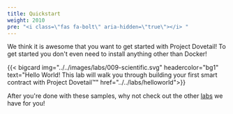 ```yaml
---
title: Quickstart
weight: 2010
pre: "<i class=\"fas fa-bolt\" aria-hidden=\"true\"></i> "
---
```


We think it is awesome that you want to get started with Project Dovetail! To get started you don't even need to install anything other than Docker!

<div class="cards">

  {{< bigcard img="../../images/labs/009-scientific.svg" headercolor="bg1" text="Hello World! This lab will walk you through building your first smart contract with Project Dovetail™" href="../../labs/helloworld">}}

</div>

After you're done with these samples, why not check out the other [labs](../../labs) we have for you!